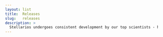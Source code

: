 ```yaml
---
layout: list
title:  Releases
slug:   releases
description: >
  Stellarios undergoes consistent development by our top scientists - here's the changelog and news about past and upcoming releases.
---
```

